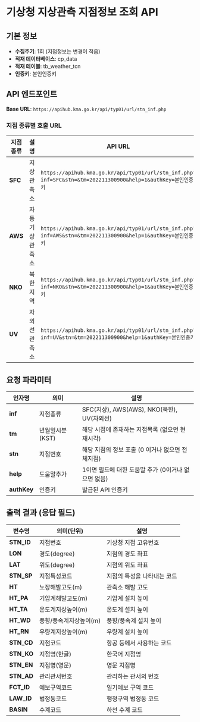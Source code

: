 # 기상청 지상관측 지점정보 조회 API

## 기본 정보
- **수집주기**: 1회 (지점정보는 변경이 적음)
- **적재 데이터베이스**: cp_data
- **적재 테이블**: tb_weather_tcn
- **인증키**: 본인인증키

## API 엔드포인트
**Base URL**: `https://apihub.kma.go.kr/api/typ01/url/stn_inf.php`

### 지점 종류별 호출 URL

| 지점 종류 | 설명 | API URL |
|-----------|------|---------|
| **SFC** | 지상관측소 | `https://apihub.kma.go.kr/api/typ01/url/stn_inf.php?inf=SFC&stn=&tm=202211300900&help=1&authKey=본인인증키` |
| **AWS** | 자동기상관측소 | `https://apihub.kma.go.kr/api/typ01/url/stn_inf.php?inf=AWS&stn=&tm=202211300900&help=1&authKey=본인인증키` |
| **NKO** | 북한지역 | `https://apihub.kma.go.kr/api/typ01/url/stn_inf.php?inf=NKO&stn=&tm=202211300900&help=1&authKey=본인인증키` |
| **UV** | 자외선관측소 | `https://apihub.kma.go.kr/api/typ01/url/stn_inf.php?inf=UV&stn=&tm=202211300900&help=1&authKey=본인인증키` |

## 요청 파라미터

| 인자명 | 의미 | 설명 |
|--------|------|------|
| **inf** | 지점종류 | SFC(지상), AWS(AWS), NKO(북한), UV(자외선) |
| **tm** | 년월일시분(KST) | 해당 시점에 존재하는 지점목록 (없으면 현재시각) |
| **stn** | 지점번호 | 해당 지점의 정보 표출 (0 이거나 없으면 전체지점) |
| **help** | 도움말추가 | 1이면 필드에 대한 도움말 추가 (0이거나 없으면 없음) |
| **authKey** | 인증키 | 발급된 API 인증키 |

## 출력 결과 (응답 필드)

| 변수명 | 의미(단위) | 설명 |
|--------|------------|------|
| **STN_ID** | 지점번호 | 기상청 지점 고유번호 |
| **LON** | 경도(degree) | 지점의 경도 좌표 |
| **LAT** | 위도(degree) | 지점의 위도 좌표 |
| **STN_SP** | 지점특성코드 | 지점의 특성을 나타내는 코드 |
| **HT** | 노장해발고도(m) | 관측소 해발 고도 |
| **HT_PA** | 기압계해발고도(m) | 기압계 설치 높이 |
| **HT_TA** | 온도계지상높이(m) | 온도계 설치 높이 |
| **HT_WD** | 풍향/풍속계지상높이(m) | 풍향/풍속계 설치 높이 |
| **HT_RN** | 우량계지상높이(m) | 우량계 설치 높이 |
| **STN_CD** | 지점코드 | 항공 등에서 사용하는 코드 |
| **STN_KO** | 지점명(한글) | 한국어 지점명 |
| **STN_EN** | 지점명(영문) | 영문 지점명 |
| **STN_AD** | 관리관서번호 | 관리하는 관서의 번호 |
| **FCT_ID** | 예보구역코드 | 일기예보 구역 코드 |
| **LAW_ID** | 법정동코드 | 행정구역 법정동 코드 |
| **BASIN** | 수계코드 | 하천 수계 코드 |
